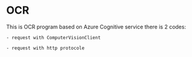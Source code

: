 # OCR
This is OCR program based on Azure Cognitive service 
there is 2 codes:

    - request with ComputerVisionClient 
    
    - request with http protocole
